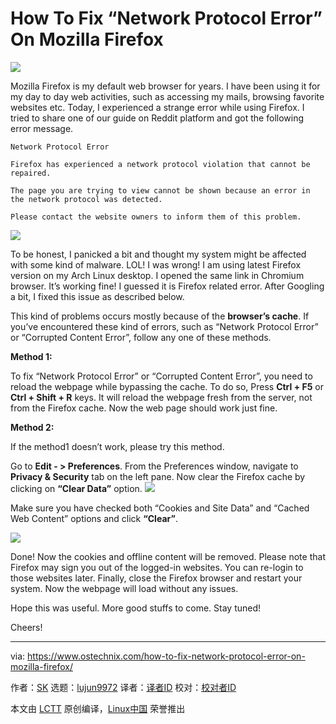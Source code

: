 [#]: collector: (lujun9972)
[#]: translator: (MjSeven)
[#]: reviewer: ( )
[#]: publisher: ( )
[#]: url: ( )
[#]: subject: (How To Fix “Network Protocol Error” On Mozilla Firefox)
[#]: via: (https://www.ostechnix.com/how-to-fix-network-protocol-error-on-mozilla-firefox/)
[#]: author: (SK https://www.ostechnix.com/author/sk/)

How To Fix “Network Protocol Error” On Mozilla Firefox
======
![](https://www.ostechnix.com/wp-content/uploads/2019/03/firefox-logo-1-720x340.png)

Mozilla Firefox is my default web browser for years. I have been using it for my day to day web activities, such as accessing my mails, browsing favorite websites etc. Today, I experienced a strange error while using Firefox. I tried to share one of our guide on Reddit platform and got the following error message.

```
Network Protocol Error

Firefox has experienced a network protocol violation that cannot be repaired.

The page you are trying to view cannot be shown because an error in the network protocol was detected.

Please contact the website owners to inform them of this problem.
```

![](https://www.ostechnix.com/wp-content/uploads/2019/03/firefox.png)

To be honest, I panicked a bit and thought my system might be affected with some kind of malware. LOL! I was wrong! I am using latest Firefox version on my Arch Linux desktop. I opened the same link in Chromium browser. It’s working fine! I guessed it is Firefox related error. After Googling a bit, I fixed this issue as described below.

This kind of problems occurs mostly because of the **browser’s cache**. If you’ve encountered these kind of errors, such as “Network Protocol Error” or “Corrupted Content Error”, follow any one of these methods.

**Method 1:**

To fix “Network Protocol Error” or “Corrupted Content Error”, you need to reload the webpage while bypassing the cache. To do so, Press **Ctrl + F5** or **Ctrl + Shift + R** keys. It will reload the webpage fresh from the server, not from the Firefox cache. Now the web page should work just fine.

**Method 2:**

If the method1 doesn’t work, please try this method.

Go to **Edit - > Preferences**. From the Preferences window, navigate to **Privacy & Security** tab on the left pane. Now clear the Firefox cache by clicking on **“Clear Data”** option.
![](https://www.ostechnix.com/wp-content/uploads/2019/03/firefox-1.png)

Make sure you have checked both “Cookies and Site Data” and “Cached Web Content” options and click **“Clear”**.

![](https://www.ostechnix.com/wp-content/uploads/2019/03/firefox-2.png)

Done! Now the cookies and offline content will be removed. Please note that Firefox may sign you out of the logged-in websites. You can re-login to those websites later. Finally, close the Firefox browser and restart your system. Now the webpage will load without any issues.

Hope this was useful. More good stuffs to come. Stay tuned!

Cheers!



--------------------------------------------------------------------------------

via: https://www.ostechnix.com/how-to-fix-network-protocol-error-on-mozilla-firefox/

作者：[SK][a]
选题：[lujun9972][b]
译者：[译者ID](https://github.com/译者ID)
校对：[校对者ID](https://github.com/校对者ID)

本文由 [LCTT](https://github.com/LCTT/TranslateProject) 原创编译，[Linux中国](https://linux.cn/) 荣誉推出

[a]: https://www.ostechnix.com/author/sk/
[b]: https://github.com/lujun9972

